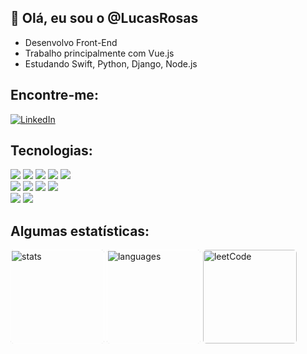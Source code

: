 ## 👋 Olá, eu sou o @LucasRosas

- Desenvolvo Front-End
- Trabalho principalmente com Vue.js
- Estudando Swift, Python, Django, Node.js

## Encontre-me:

<a href="https://www.linkedin.com/in/lucasRosas/" target="_blank">
<img src="https://img.shields.io/badge/LinkedIn-%230077B5.svg?&style=flat&logo=linkedin&logoColor=white" alt="LinkedIn"></a>

## Tecnologias:

<div align="left">
  <img src="https://img.shields.io/badge/Javascript-gray?style=flate&logo=JavaScript"/>
  <img src="https://img.shields.io/badge/Vue.js-gray?style=flat&logo=vuedotjs"/>
  <img src="https://img.shields.io/badge/HTML-gray?style=flat&logo=HTML5"/>
  <img src="https://img.shields.io/badge/css-gray?style=flat&logo=CSS3&logoColor=blue"/>
  <img src="https://img.shields.io/badge/sass-gray?style=flat&logo=sass"/>
  </br>
  <img src="https://img.shields.io/badge/Jira-gray?style=flat&logo=jira&logoColor=blue"/>
  <img src="https://img.shields.io/badge/Bitbucket-gray?style=flat&logo=bitbucket&logoColor=blue"/>
  <img src="https://img.shields.io/badge/Node.js-gray?style=flat&logo=nodedotjs"/>
  <img src="https://img.shields.io/badge/Django-gray?style=flat&logo=django&logoColor=green"/>
  </br>
  <img src="https://img.shields.io/badge/Docker-gray?style=flat&logo=docker"/>
  <img src="https://img.shields.io/badge/Capacitor-gray?style=flat&logo=capacitor"/>
</div>

## Algumas estatísticas:

<div>
    <img src="https://github-readme-stats.vercel.app/api?username=lucasRosas&show_icons=true&locale=en&layout=compact&theme=tokyonight" alt="stats" height="150em" style="outline: 1px solid white; border-radius: 5px; outline-offset:-1px" />
    <img src="https://github-readme-stats.vercel.app/api/top-langs?username=lucasRosas&show_icons=true&locale=en&layout=compact&theme=tokyonight" alt="languages" height="150em" style="outline: 1px solid white; border-radius: 5px;  outline-offset:-1px" />
    <img src="https://leetcode-stats.vercel.app/api?username=lucasRosas&theme=Dark" alt="leetCode" height="150em" style="outline: 1px solid white; border-radius: 5px"/>
</div>
